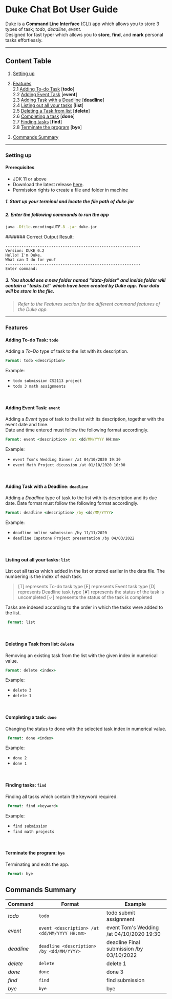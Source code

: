 # Duke Chat Bot User Guide  
  
Duke is a **Command Line Interface** (CLI) app which allows you to store 3 types of task; *todo*, *deadline*, *event*.   
Designed for fast typer which allows you to **store**, **find**, and **mark** personal tasks effortlessly.  
  
- - -  
## Content Table  
1. [Setting up](#setting-up)    
  
2. [Features](#features)  
    2.1 [Adding To-do Task](#todo) [**todo**]  
    2.2 [Adding Event Task](#event) [**event**]  
    2.3 [Adding Task with a Deadline](#deadline) [**deadline**]  
    2.4 [Listing out all your tasks](#list) [**list**]  
    2.5 [Deleting a Task from list](#delete) [**delete**]  
    2.6 [Completing a task](#done) [**done**]  
    2.7 [Finding tasks](#find) [**find**]  
    2.8 [Terminate the program](#bye) [**bye**]  
  
3. [Commands Summary](#commands-summary)  
- - -  
  
### Setting up  
#### Prerequisites  
- JDK 11 or above  
- Download the latest release [here](https://github.com/fanceso/ip/releases "duke.jar").   
- Permission rights to create a file and folder in machine  
  
##### 1. Start up your terminal and locate the file path of *duke.jar*  
  
##### 2. Enter the following commands to run the app 
```bat  
java -Dfile.encoding=UTF-8 -jar duke.jar  
```

####### Correct Output Result: 
```shell script  
-----------------------------------------------------------  
Version: DUKE 0.2
Hello! I'm Duke.
What can I do for you?  
-----------------------------------------------------------  
Enter command:  
```  
  
##### 3. You should see a new folder named "data-folder" and inside folder will contain a "tasks.txt" which have been created by Duke app. Your data will be store in the file.

> *Refer to the Features section for the different command features of the Duke app.* 
  
- - -  
  
### <h3 id="features"> Features  </h3>

#### <h4 id="todo">Adding To-do Task: `todo`  </h4>
Adding a *To-Do* type of task to the list with its description.  
```bat  
Format: todo <description>  
```

Example:  
* `todo submission CS2113 project`
* `todo 3 math assignments`
<br />

#### <h4 id="event"> Adding Event Task: `event` </h4>
Adding a *Event* type of task to the list with its description, together with the event date and time.  
Date and time entered must follow the following format accordingly. 
```bat  
Format: event <description> /at <dd/MM/YYYY HH:mm>  
```

Example:  
* `event Tom's Wedding Dinner /at 04/10/2020 19:30`  
* `event Math Project dicussion /at 01/10/2020 10:00` 
<br />

#### <h4 id="deadline"> Adding Task with a Deadline: `deadline`  </h4>
Adding a *Deadline* type of task to the list with its description and its due date. 
Date format must follow the following format accordingly.  
```bat  
Format: deadline <description> /by <dd/MM/YYYY>  
```

Example:  
* `deadline online submission /by 11/11/2020`  
* `deadline Capstone Project presentation /by 04/03/2022 `  
<br /> 

#### <h4 id="list">Listing out all your tasks: `list` </h4>
List out all tasks which added in the list or stored earlier in the data file. The numbering is the index of each task.
 
> [T] represents To-do task type
> [E] represents Event task type
> [D] represents Deadline task type
> [✘] represents the status of the task is uncompleted
> [✓] represents the status of the task is completed

Tasks are indexed according to the order in which the tasks were added to the list.  
```bat  
 Format: list
```  
<br />

#### <h4 id="delete">Deleting a Task from list: `delete`  </h4>
Removing an existing task from the list with the given index in numerical value. 
```bat  
Format: delete <index>
```

Example:  
* `delete 3`  
* `delete 1`  
<br />
                           
#### <h4 id="done">Completing a task: `done` </h4>
Changing the status to done with the selected task index in numerical value.
```bat  
 Format: done <index>
```

Example:  
* `done 2`  
* `done 1`  
<br /> 

####  <h4 id="find">Finding tasks: `find` </h4>
Finding all tasks which contain the keyword required.
```bat  
 Format: find <keyword>
```

Example:  
* `find submission`  
* `find math projects`  
<br /> 

#### <h4 id="bye"> Terminate the program: `bye`</h4>
Terminating and exits the app. 
```bat  
 Format: bye
```

##  <h2 id="commands-summary"> Commands Summary </h2>
| **Command** | **Format**                                      | **Example**                              |
|-------------|-------------------------------------------------|------------------------------------------|
| *todo*      | `todo `                                         | todo submit assignment                   |
| *event*     | `event <description> /at <dd/MM/YYYY HH:mm>  `  | event Tom's Wedding /at 04/10/2020 19:30 |
| *deadline*  | `deadline <description> /by <dd/MM/YYYY>  `     | deadline Final submission /by 03/10/2022 |
| *delete*    | `delete `                                       | delete 1                                 |
| *done*      | `done `                                         | done 3                                   |
| *find*      | `find `                                         | find submission                          |
| *bye*       | `bye`                                           | bye                                      |